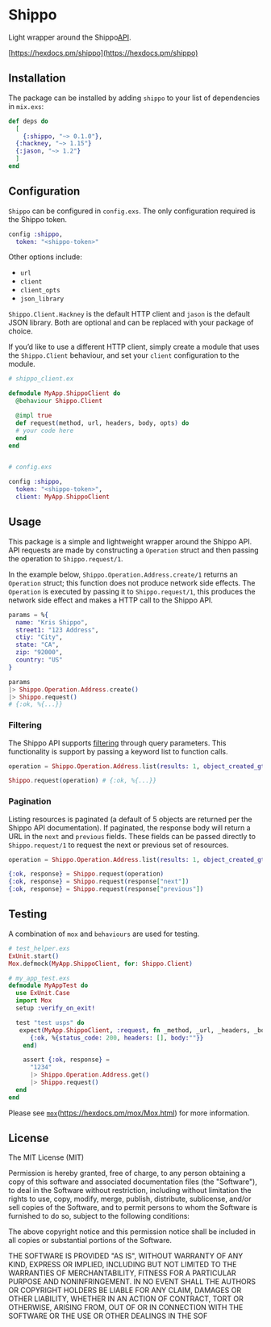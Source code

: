 # Shippo
Light wrapper around the Shippo[API](https://goshippo.com/docs/intro/).

[https://hexdocs.pm/shippo](https://hexdocs.pm/shippo)

## Installation
The package can be installed by adding `shippo` to your list of dependencies in `mix.exs`:

```elixir
def deps do
  [
    {:shippo, "~> 0.1.0"},
  {:hackney, "~> 1.15"}
  {:jason, "~> 1.2"}
  ]
end
```

## Configuration
`Shippo` can be configured in `config.exs`. The only configuration required is the Shippo token.

```elixir
config :shippo,
  token: "<shippo-token>"
```

Other options include:
* `url`
* `client`
* `client_opts`
* `json_library`

`Shippo.Client.Hackney` is the default HTTP client and `jason` is the default JSON library. Both are optional and can be replaced with your package of choice.

If you’d like to use a different HTTP client, simply create a module that uses the `Shippo.Client` behaviour, and set your `client` configuration to the module.

```elixir
# shippo_client.ex

defmodule MyApp.ShippoClient do
  @behaviour Shippo.Client

  @impl true
  def request(method, url, headers, body, opts) do
  # your code here
  end
end


# config.exs

config :shippo,
  token: "<shippo-token>",
  client: MyApp.ShippoClient
```

## Usage
This package is a simple and lightweight wrapper around the Shippo API. API requests are made by constructing a `Operation` struct and then passing the operation to `Shippo.request/1`.

In the example below, `Shippo.Operation.Address.create/1` returns an `Operation` struct; this function does not produce network side effects. The `Operation` is executed by passing it to `Shippo.request/1`, this produces the network side effect and makes a HTTP call to the Shippo API.

```elixir
params = %{
  name: "Kris Shippo",
  street1: "123 Address",
  ctiy: "City",
  state: "CA",
  zip: "92000",
  country: "US"
}

params
|> Shippo.Operation.Address.create()
|> Shippo.request()
# {:ok, %{...}}
```

### Filtering
The Shippo API supports [filtering](https://goshippo.com/docs/filtering/) through query parameters. This functionality is support by passing a keyword list to function calls.

```elixir
operation = Shippo.Operation.Address.list(results: 1, object_created_gt: "2020-01-01")

Shippo.request(operation) # {:ok, %{...}}
```

### Pagination
Listing resources is paginated (a default of 5 objects are returned per the Shippo API documentation). If paginated, the response body will return a URL in the `next` and `previous` fields. These fields can be passed directly to `Shippo.request/1` to request the next or previous set of resources.

```elixir
operation = Shippo.Operation.Address.list(results: 1, object_created_gt: "2020-01-01")

{:ok, response} = Shippo.request(operation)
{:ok, response} = Shippo.request(response["next"])
{:ok, response} = Shippo.request(response["previous"])
```

## Testing
A combination of `mox` and `behaviours` are used for testing.

```elixir
# test_helper.exs
ExUnit.start()
Mox.defmock(MyApp.ShippoClient, for: Shippo.Client)

# my_app_test.exs
defmodule MyAppTest do
  use ExUnit.Case
  import Mox
  setup :verify_on_exit!

  test "test usps" do
   expect(MyApp.ShippoClient, :request, fn _method, _url, _headers, _body, _opts ->
      {:ok, %{status_code: 200, headers: [], body:""}}
    end)

    assert {:ok, response} =
      "1234"
      |> Shippo.Operation.Address.get()
      |> Shippo.request()
  end
end

```

Please see [`mox`](#)(https://hexdocs.pm/mox/Mox.html) for more information.

## License
The MIT License (MIT)

Permission is hereby granted, free of charge, to any person obtaining a copy of this software and associated documentation files (the "Software"), to deal in the Software without restriction, including without limitation the rights to use, copy, modify, merge, publish, distribute, sublicense, and/or sell copies of the Software, and to permit persons to whom the Software is furnished to do so, subject to the following conditions:

The above copyright notice and this permission notice shall be included in all copies or substantial portions of the Software.

THE SOFTWARE IS PROVIDED "AS IS", WITHOUT WARRANTY OF ANY KIND, EXPRESS OR IMPLIED, INCLUDING BUT NOT LIMITED TO THE WARRANTIES OF MERCHANTABILITY, FITNESS FOR A PARTICULAR PURPOSE AND NONINFRINGEMENT. IN NO EVENT SHALL THE AUTHORS OR COPYRIGHT HOLDERS BE LIABLE FOR ANY CLAIM, DAMAGES OR OTHER LIABILITY, WHETHER IN AN ACTION OF CONTRACT, TORT OR OTHERWISE, ARISING FROM, OUT OF OR IN CONNECTION WITH THE SOFTWARE OR THE USE OR OTHER DEALINGS IN THE SOF
